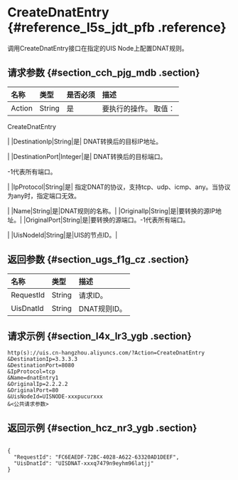 # CreateDnatEntry {#reference_l5s_jdt_pfb .reference}

调用CreateDnatEntry接口在指定的UIS Node上配置DNAT规则。

## 请求参数 {#section_cch_pjg_mdb .section}

|名称|类型|是否必须|描述|
|:-|:-|:---|:-|
|Action|String|是| 要执行的操作。 取值：

 CreateDnatEntry

 |
|DestinationIp|String|是| DNAT转换后的目标IP地址。

 |
|DestinationPort|Integer|是| DNAT转换后的目标端口。

 -1代表所有端口。

 |
|IpProtocol|String|是| 指定DNAT的协议，支持tcp、udp、icmp、any。当协议为any时，指定端口无效。

 |
|Name|String|是|DNAT规则的名称。|
|OriginalIp|String|是|要转换的源IP地址。|
|OriginalPort|String|是|要转换的源端口。-1代表所有端口。

|
|UisNodeId|String|是|UIS的节点ID。|

## 返回参数 {#section_ugs_f1g_cz .section}

|名称|类型|描述|
|:-|:-|:-|
|RequestId|String|请求ID。|
|UisDnatId|String|DNAT规则ID。|

## 请求示例 {#section_l4x_lr3_ygb .section}

```
http(s)://uis.cn-hangzhou.aliyuncs.com/?Action=CreateDnatEntry
&DestinationIp=3.3.3.3
&DestinationPort=8080
&IpProtocol=tcp
&Name=dnatEntry1
&OriginalIp=2.2.2.2
&OriginalPort=80
&UisNodeId=UISNODE-xxxpucurxxx
&<公共请求参数>
```

## 返回示例 {#section_hcz_nr3_ygb .section}

```

{
  "RequestId": "FC6EAEDF-72BC-4028-A622-63320AD1DEEF",
  "UisDnatId": "UISDNAT-xxxq7479n9eyhm96latjj"
}
```

